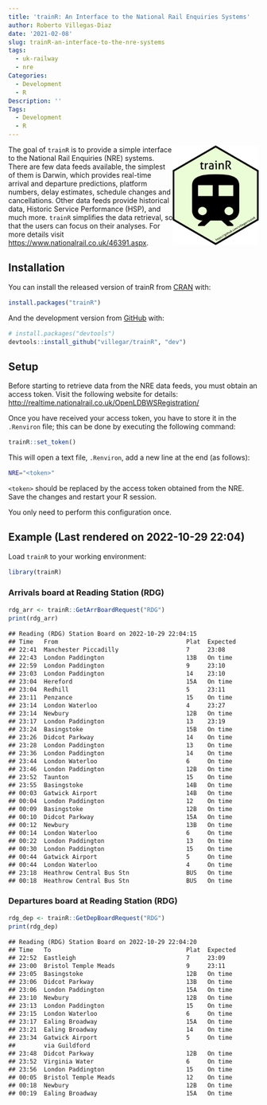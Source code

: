 ```yaml
---
title: 'trainR: An Interface to the National Rail Enquiries Systems'
author: Roberto Villegas-Diaz
date: '2021-02-08'
slug: trainR-an-interface-to-the-nre-systems
tags:
  - uk-railway
  - nre
Categories:
  - Development
  - R
Description: ''
Tags:
  - Development
  - R
---
```


<img src="https://raw.githubusercontent.com/villegar/trainR/main/inst/images/logo.png" alt="logo" align="right" height=200px/>

The goal of `trainR` is to provide a simple interface to the 
National Rail Enquiries (NRE) systems. There are few data feeds 
available, the simplest of them is Darwin, which provides real-time 
arrival and departure predictions, platform numbers, delay estimates, 
schedule changes and cancellations. Other data feeds provide historical 
data, Historic Service Performance (HSP), and much more. `trainR` 
simplifies the data retrieval, so that the users can focus on their 
analyses. For more details visit 
https://www.nationalrail.co.uk/46391.aspx.

## Installation

You can install the released version of trainR from [CRAN](https://CRAN.R-project.org) with:

``` r
install.packages("trainR")
```

And the development version from [GitHub](https://github.com/) with:

``` r
# install.packages("devtools")
devtools::install_github("villegar/trainR", "dev")
```

## Setup
Before starting to retrieve data from the NRE data feeds, you must obtain an access token. 
Visit the following website for details: http://realtime.nationalrail.co.uk/OpenLDBWSRegistration/

Once you have received your access token, you have to store it in the `.Renviron` file; this can be 
done by executing the following command:


```r
trainR::set_token()
```

This will open a text file, `.Renviron`, add a new line at the end (as follows):

```bash
NRE="<token>"
```

`<token>` should be replaced by the access token obtained from the NRE. Save the changes and restart 
your R session.

You only need to perform this configuration once.

## Example (Last rendered on 2022-10-29 22:04)

Load `trainR` to your working environment:

```r
library(trainR)
```

### Arrivals board at Reading Station (RDG)


```r
rdg_arr <- trainR::GetArrBoardRequest("RDG")
print(rdg_arr)
```

```
## Reading (RDG) Station Board on 2022-10-29 22:04:15
## Time   From                                    Plat  Expected
## 22:41  Manchester Piccadilly                   7     23:08
## 22:43  London Paddington                       13B   On time
## 22:59  London Paddington                       9     23:10
## 23:03  London Paddington                       14    23:10
## 23:04  Hereford                                15A   On time
## 23:04  Redhill                                 5     23:11
## 23:11  Penzance                                15    On time
## 23:14  London Waterloo                         4     23:27
## 23:14  Newbury                                 12B   On time
## 23:17  London Paddington                       13    23:19
## 23:24  Basingstoke                             15B   On time
## 23:26  Didcot Parkway                          14    On time
## 23:28  London Paddington                       13    On time
## 23:36  London Paddington                       14    On time
## 23:44  London Waterloo                         6     On time
## 23:46  London Paddington                       12B   On time
## 23:52  Taunton                                 15    On time
## 23:55  Basingstoke                             14B   On time
## 00:03  Gatwick Airport                         14B   On time
## 00:04  London Paddington                       12    On time
## 00:09  Basingstoke                             12B   On time
## 00:10  Didcot Parkway                          15A   On time
## 00:12  Newbury                                 13B   On time
## 00:14  London Waterloo                         6     On time
## 00:22  London Paddington                       13    On time
## 00:30  London Paddington                       15    On time
## 00:44  Gatwick Airport                         5     On time
## 00:44  London Waterloo                         4     On time
## 23:18  Heathrow Central Bus Stn                BUS   On time
## 00:18  Heathrow Central Bus Stn                BUS   On time
```

### Departures board at Reading Station (RDG)


```r
rdg_dep <- trainR::GetDepBoardRequest("RDG")
print(rdg_dep)
```

```
## Reading (RDG) Station Board on 2022-10-29 22:04:20
## Time   To                                      Plat  Expected
## 22:52  Eastleigh                               7     23:09
## 23:00  Bristol Temple Meads                    9     23:11
## 23:05  Basingstoke                             12B   On time
## 23:06  Didcot Parkway                          13B   On time
## 23:06  London Paddington                       15A   On time
## 23:10  Newbury                                 12B   On time
## 23:13  London Paddington                       15    On time
## 23:15  London Waterloo                         6     On time
## 23:17  Ealing Broadway                         15A   On time
## 23:21  Ealing Broadway                         14    On time
## 23:34  Gatwick Airport                         5     On time
##        via Guildford                           
## 23:48  Didcot Parkway                          12B   On time
## 23:52  Virginia Water                          6     On time
## 23:56  London Paddington                       15    On time
## 00:05  Bristol Temple Meads                    12    On time
## 00:18  Newbury                                 12B   On time
## 00:19  Ealing Broadway                         15A   On time
```
